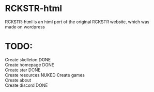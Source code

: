 # RCKSTR-html
RCKSTR-html is an html port of the original RCKSTR website, which was made on wordpress   

# TODO: 


Create skelleton DONE  
Create homepage  DONE     
Create star      DONE   
Create resources NUKED 
Create games     
Create about    
Create discord   DONE   
